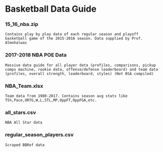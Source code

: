 # Basketball Data Guide

### 15_16_nba.zip
    Contains play by play data of each regular season and playoff basketball game of the 2015-2016 season. Data supplied by Prof. Almohalwas

### 2017-2018 NBA POE Data
    Massive data guide for all player data (profiles, comparisons, pickup comps machine, rookie data, offense/defense leaderboard) and team data (profiles, overall strength, leaderboard, styles) (Not BSA compiled)

### NBA_Team.xlsx
    Team data from 1980-2017. Contains season avg stats like TS%,Pace,ORTG,W,L,STL,MP,OppFT,OppFGA,etc.

### all_stars.csv
    NBA All Star data

### regular_season_players.csv
    Scraped BBRef data